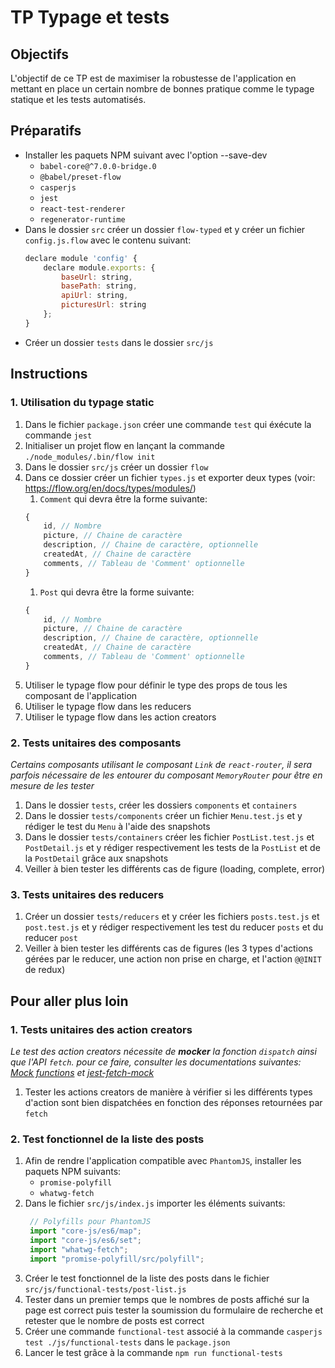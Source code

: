 # TP Typage et tests

## Objectifs

L'objectif de ce TP est de maximiser la robustesse de l'application en mettant en place un certain nombre de bonnes pratique comme le typage statique et les tests automatisés.

## Préparatifs

- Installer les paquets NPM suivant avec l'option --save-dev
    - `babel-core@^7.0.0-bridge.0`
    - `@babel/preset-flow`
    - `casperjs`
    - `jest`
    - `react-test-renderer`
    - `regenerator-runtime`
- Dans le dossier `src` créer un dossier `flow-typed` et y créer un fichier `config.js.flow` avec le contenu suivant:
    ```js
    declare module 'config' {
        declare module.exports: {
            baseUrl: string,
            basePath: string,
            apiUrl: string,
            picturesUrl: string
        };
    }
    ```
- Créer un dossier `tests` dans le dossier `src/js`

## Instructions

### 1. Utilisation du typage static


1. Dans le fichier `package.json` créer une commande `test` qui éxécute la commande `jest` 
2. Initialiser un projet flow en lançant la commande `./node_modules/.bin/flow init`
3. Dans le dossier `src/js` créer un dossier `flow`
4. Dans ce dossier créer un fichier `types.js` et exporter deux types (voir: https://flow.org/en/docs/types/modules/)
    1. `Comment` qui devra être la forme suivante:
    ```js
    {
        id, // Nombre
        picture, // Chaine de caractère
        description, // Chaine de caractère, optionnelle
        createdAt, // Chaine de caractère
        comments, // Tableau de 'Comment' optionnelle
    }
    ```
    1. `Post` qui devra être la forme suivante:
    ```js
    {
        id, // Nombre
        picture, // Chaine de caractère
        description, // Chaine de caractère, optionnelle
        createdAt, // Chaine de caractère
        comments, // Tableau de 'Comment' optionnelle
    }
    ```
5. Utiliser le typage flow pour définir le type des props de tous les composant de l'application
6. Utiliser le typage flow dans les reducers
7. Utiliser le typage flow dans les action creators


### 2. Tests unitaires des composants

_Certains composants utilisant le composant `Link` de `react-router`, il sera parfois nécessaire de les entourer du composant `MemoryRouter` pour être en mesure de les tester_

1. Dans le dossier `tests`, créer les dossiers `components` et `containers`
2. Dans le dossier `tests/components` créer un fichier `Menu.test.js` et y rédiger le test du `Menu` à l'aide des snapshots
3. Dans le dossier `tests/containers` créer les fichier `PostList.test.js` et `PostDetail.js` et y rédiger respectivement les tests de la `PostList` et de la `PostDetail` grâce aux snapshots
4. Veiller à bien tester les différents cas de figure (loading, complete, error)

### 3. Tests unitaires des reducers

1. Créer un dossier `tests/reducers` et y créer les fichiers `posts.test.js` et `post.test.js` et y rédiger respectivement les test du reducer `posts` et du reducer `post`
2. Veiller à bien tester les différents cas de figures (les 3 types d'actions gérées par le reducer, une action non prise en charge, et l'action `@@INIT` de redux)

## Pour aller plus loin

### 1. Tests unitaires des action creators

_Le test des action creators nécessite de **mocker** la fonction `dispatch` ainsi que l'API `fetch`. pour ce faire, consulter les documentations suivantes: [Mock functions](https://jestjs.io/docs/en/mock-functions) et [jest-fetch-mock](https://github.com/jefflau/jest-fetch-mock)_

1. Tester les actions creators de manière à vérifier si les différents types d'action sont bien dispatchées en fonction des réponses retournées par `fetch`

### 2. Test fonctionnel de la liste des posts

1. Afin de rendre l'application compatible avec `PhantomJS`, installer les paquets NPM suivants:
    - `promise-polyfill`
    - `whatwg-fetch`
2. Dans le fichier `src/js/index.js` importer les éléments suivants:
   ```js
    // Polyfills pour PhantomJS
    import "core-js/es6/map";
    import "core-js/es6/set";
    import "whatwg-fetch";
    import "promise-polyfill/src/polyfill";
   ```
3. Créer le test fonctionnel de la liste des posts dans le fichier `src/js/functional-tests/post-list.js`
4. Tester dans un premier temps que le nombres de posts affiché sur la page est correct puis tester la soumission du formulaire de recherche et retester que le nombre de posts est correct
5. Créer une commande `functional-test` associé à la commande `casperjs test ./js/functional-tests` dans le `package.json`
6. Lancer le test grâce à la commande `npm run functional-tests`